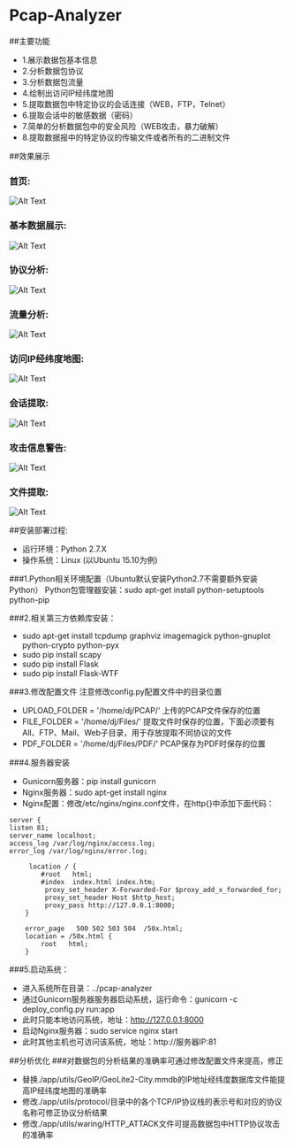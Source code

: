 # Pcap-Analyzer

##主要功能
+ 1.展示数据包基本信息
+ 2.分析数据包协议
+ 3.分析数据包流量
+ 4.绘制出访问IP经纬度地图
+ 5.提取数据包中特定协议的会话连接（WEB，FTP，Telnet）
+ 6.提取会话中的敏感数据（密码）
+ 7.简单的分析数据包中的安全风险（WEB攻击，暴力破解）
+ 8.提取数据报中的特定协议的传输文件或者所有的二进制文件

##效果展示
### 首页:
![Alt Text](https://github.com/HatBoy/Pcap-Analyzer/blob/master/images/index.png)

### 基本数据展示:
![Alt Text](https://github.com/HatBoy/Pcap-Analyzer/blob/master/images/basedata.png)

### 协议分析:
![Alt Text](https://github.com/HatBoy/Pcap-Analyzer/blob/master/images/protoanalyxer.png)

### 流量分析:
![Alt Text](https://github.com/HatBoy/Pcap-Analyzer/blob/master/images/flowanalyzer.png)

### 访问IP经纬度地图:
![Alt Text](https://github.com/HatBoy/Pcap-Analyzer/blob/master/images/ipmap.png)

### 会话提取:
![Alt Text](https://github.com/HatBoy/Pcap-Analyzer/blob/master/images/getdata.png)

### 攻击信息警告:
![Alt Text](https://github.com/HatBoy/Pcap-Analyzer/blob/master/images/attackinfo.png)

### 文件提取:
![Alt Text](https://github.com/HatBoy/Pcap-Analyzer/blob/master/images/getfiles.png)

##安装部署过程:

+ 运行环境：Python 2.7.X
+ 操作系统：Linux (以Ubuntu 15.10为例)

###1.Python相关环境配置（Ubuntu默认安装Python2.7不需要额外安装Python）
Python包管理器安装：sudo apt-get install python-setuptools python-pip

###2.相关第三方依赖库安装：
+ sudo apt-get install tcpdump graphviz imagemagick python-gnuplot python-crypto python-pyx
+ sudo pip install scapy
+ sudo pip install Flask
+ sudo pip install Flask-WTF

###3.修改配置文件
注意修改config.py配置文件中的目录位置
+ UPLOAD_FOLDER = '/home/dj/PCAP/'     上传的PCAP文件保存的位置
+ FILE_FOLDER = '/home/dj/Files/'      提取文件时保存的位置，下面必须要有All、FTP、Mail、Web子目录，用于存放提取不同协议的文件
+ PDF_FOLDER = '/home/dj/Files/PDF/'   PCAP保存为PDF时保存的位置

###4.服务器安装
+ Gunicorn服务器：pip install gunicorn
+ Nginx服务器：sudo apt-get install nginx
+ Nginx配置：修改/etc/nginx/nginx.conf文件，在http{}中添加下面代码：
```
server { 
listen 81; 
server_name localhost; 
access_log /var/log/nginx/access.log; 
error_log /var/log/nginx/error.log;

     location / {
        #root   html;
        #index  index.html index.htm;
         proxy_set_header X-Forwarded-For $proxy_add_x_forwarded_for;
         proxy_set_header Host $http_host;
         proxy_pass http://127.0.0.1:8000;
    }

    error_page   500 502 503 504  /50x.html;
    location = /50x.html {
        root   html;
    }
```

###5.启动系统：
+ 进入系统所在目录：../pcap-analyzer
+ 通过Gunicorn服务器服务器启动系统，运行命令：gunicorn -c deploy_config.py run:app
+ 此时只能本地访问系统，地址：http://127.0.0.1:8000
+ 启动Nginx服务器：sudo service nginx start
+ 此时其他主机也可访问该系统，地址：http://服务器IP:81


##分析优化
###对数据包的分析结果的准确率可通过修改配置文件来提高，修正
+ 替换./app/utils/GeoIP/GeoLite2-City.mmdb的IP地址经纬度数据库文件能提高IP经纬度地图的准确率
+ 修改./app/utils/protocol/目录中的各个TCP/IP协议栈的表示号和对应的协议名称可修正协议分析结果
+ 修改./app/utils/waring/HTTP_ATTACK文件可提高数据包中HTTP协议攻击的准确率